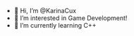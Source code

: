 - 👋 Hi, I’m @KarinaCux
- 👀 I’m interested in Game Development!
- 🌱 I’m currently learning C++


<!---
KarinaCux/KarinaCux is a ✨ special ✨ repository because its `README.md` (this file) appears on your GitHub profile.
You can click the Preview link to take a look at your changes.
--->
